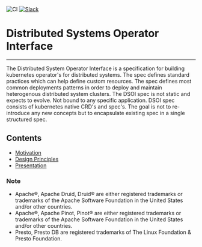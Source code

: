 ![CI](https://github.com/datainfrahq/smi-spec/workflows/CI/badge.svg) [![Slack](https://img.shields.io/badge/slack-brightgreen.svg?logo=slack&label=Community&style=flat&color=%2373DC8C&)](https://launchpass.com/datainfra-workspace) 

# Distributed Systems Operator Interface
-----------------------------------------------------------------------------------------------

The Distributed System Operator Interface is a specification for building kubernetes operator's for distributed systems. The spec defines standard practices which can help define custom resources. The spec defines most common deployments patterns in order to deploy and maintain heterogenous distributed system clusters. The DSOI spec is not static and expects to evolve. Not bound to any specific application. DSOI spec consists of kubernetes native CRD's and spec's. The goal is not to re-introduce any new concepts but to encapsulate existing spec in a single structured spec.

## Contents

- [Motivation](MOTIVATION.md)
- [Design Principles](PRINCIPLES.md) 
- [Presentation](https://docs.google.com/presentation/d/15BXVpppKGI5S3nR87C6aS6-WlkuqC9MCITNU6ff-xmY/edit?usp=sharing)
 
### Note
- Apache®, Apache Druid, Druid® are either registered trademarks or trademarks of the Apache Software Foundation in the United States and/or other countries.
- Apache®, Apache Pinot, Pinot® are either registered trademarks or trademarks of the Apache Software Foundation in the United States and/or other countries.
- Presto, Presto DB are registered trademarks of The Linux Foundation & Presto Foundation.

